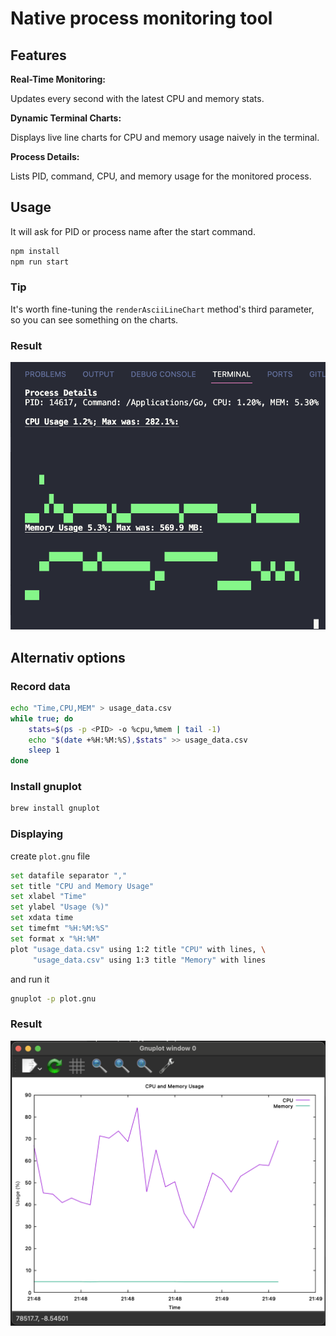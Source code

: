 # Native process monitoring tool

## Features

**Real-Time Monitoring:**

Updates every second with the latest CPU and memory stats.

**Dynamic Terminal Charts:**

Displays live line charts for CPU and memory usage naively in the terminal.

**Process Details:**

Lists PID, command, CPU, and memory usage for the monitored process.

## Usage

It will ask for PID or process name after the start command.

```sh
npm install
npm run start
```

### Tip
It's worth fine-tuning the `renderAsciiLineChart` method's third parameter, so you can see something on the charts.

### Result
![Alt text](image-1.png)

## Alternativ options

### Record data
```bash
echo "Time,CPU,MEM" > usage_data.csv
while true; do
    stats=$(ps -p <PID> -o %cpu,%mem | tail -1)
    echo "$(date +%H:%M:%S),$stats" >> usage_data.csv
    sleep 1
done
```

### Install gnuplot

```bash
brew install gnuplot
```

### Displaying

create `plot.gnu` file
```bash
set datafile separator ","
set title "CPU and Memory Usage"
set xlabel "Time"
set ylabel "Usage (%)"
set xdata time
set timefmt "%H:%M:%S"
set format x "%H:%M"
plot "usage_data.csv" using 1:2 title "CPU" with lines, \
     "usage_data.csv" using 1:3 title "Memory" with lines
```

and run it
```bash
gnuplot -p plot.gnu
```

### Result
![Alt text](image.png)
